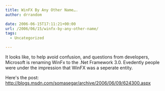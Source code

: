 ```yaml
---
title: WinFX By Any Other Name….
author: drrandom

date: 2006-06-15T17:11:21+00:00
url: /2006/06/15/winfx-by-any-other-name/
tags:
  - Uncategorized

---
```

   It looks like, to help avoid confusion, and questions from developers, Microsoft is renaming WinFx to the .Net Framework 3.0.  Evedently people were under the impression that WinFX was a seperate entity.

  


Here's the post:  
<http://blogs.msdn.com/somasegar/archive/2006/06/09/624300.aspx>